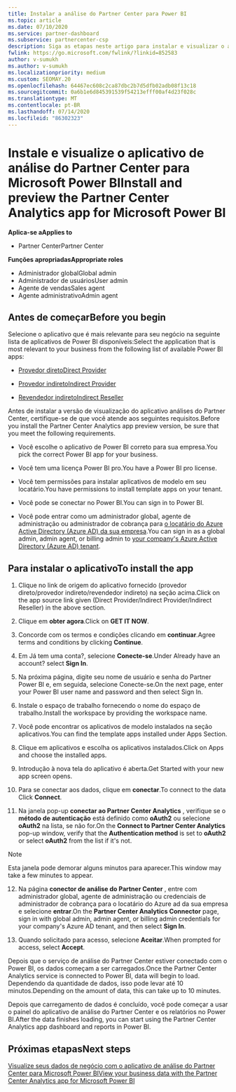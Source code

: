 ```yaml
---
title: Instalar a análise do Partner Center para Power BI
ms.topic: article
ms.date: 07/10/2020
ms.service: partner-dashboard
ms.subservice: partnercenter-csp
description: Siga as etapas neste artigo para instalar e visualizar o aplicativo de análise do Partner Center para Power BI (para parceiros diretos no CSP).
fwlink: https://go.microsoft.com/fwlink/?linkid=852583
author: v-sumukh
ms.author: v-sumukh
ms.localizationpriority: medium
ms.custom: SEOMAY.20
ms.openlocfilehash: 64467ec608c2ca87dbc2b7d5dfb02adb08f13c18
ms.sourcegitcommit: 0a6b1e6d845391539f54213efff00af4d23f028c
ms.translationtype: MT
ms.contentlocale: pt-BR
ms.lasthandoff: 07/14/2020
ms.locfileid: "86302323"
---
```

# <a name="install-and-preview-the-partner-center-analytics-app-for-microsoft-power-bi"></a><span data-ttu-id="7ee08-103">Instale e visualize o aplicativo de análise do Partner Center para Microsoft Power BI</span><span class="sxs-lookup"><span data-stu-id="7ee08-103">Install and preview the Partner Center Analytics app for Microsoft Power BI</span></span>

<span data-ttu-id="7ee08-104">**Aplica-se a**</span><span class="sxs-lookup"><span data-stu-id="7ee08-104">**Applies to**</span></span>

- <span data-ttu-id="7ee08-105">Partner Center</span><span class="sxs-lookup"><span data-stu-id="7ee08-105">Partner Center</span></span>

<span data-ttu-id="7ee08-106">**Funções apropriadas**</span><span class="sxs-lookup"><span data-stu-id="7ee08-106">**Appropriate roles**</span></span>
-   <span data-ttu-id="7ee08-107">Administrador global</span><span class="sxs-lookup"><span data-stu-id="7ee08-107">Global admin</span></span>
-   <span data-ttu-id="7ee08-108">Administrador de usuários</span><span class="sxs-lookup"><span data-stu-id="7ee08-108">User admin</span></span>
-   <span data-ttu-id="7ee08-109">Agente de vendas</span><span class="sxs-lookup"><span data-stu-id="7ee08-109">Sales agent</span></span>
-   <span data-ttu-id="7ee08-110">Agente administrativo</span><span class="sxs-lookup"><span data-stu-id="7ee08-110">Admin agent</span></span>

## <a name="before-you-begin"></a><span data-ttu-id="7ee08-111">Antes de começar</span><span class="sxs-lookup"><span data-stu-id="7ee08-111">Before you begin</span></span>

<span data-ttu-id="7ee08-112">Selecione o aplicativo que é mais relevante para seu negócio na seguinte lista de aplicativos de Power BI disponíveis:</span><span class="sxs-lookup"><span data-stu-id="7ee08-112">Select the application that is most relevant to your business from the following list of available Power BI apps:</span></span>
- [<span data-ttu-id="7ee08-113">Provedor direto</span><span class="sxs-lookup"><span data-stu-id="7ee08-113">Direct Provider</span></span>](https://appsource.microsoft.com/product/power-bi/partnercenteranalytics.direct_provider_partner_analytics)

- [<span data-ttu-id="7ee08-114">Provedor indireto</span><span class="sxs-lookup"><span data-stu-id="7ee08-114">Indirect Provider</span></span>](https://appsource.microsoft.com/product/power-bi/partnercenteranalytics.indirect_provider_partner_analytics)

- [<span data-ttu-id="7ee08-115">Revendedor indireto</span><span class="sxs-lookup"><span data-stu-id="7ee08-115">Indirect Reseller</span></span>](https://appsource.microsoft.com/product/power-bi/partnercenteranalytics.indirect_reseller_partner_analytics)

<span data-ttu-id="7ee08-116">Antes de instalar a versão de visualização do aplicativo análises do Partner Center, certifique-se de que você atende aos seguintes requisitos.</span><span class="sxs-lookup"><span data-stu-id="7ee08-116">Before you install the Partner Center Analytics app preview version, be sure that you meet the following requirements.</span></span>

- <span data-ttu-id="7ee08-117">Você escolhe o aplicativo de Power BI correto para sua empresa.</span><span class="sxs-lookup"><span data-stu-id="7ee08-117">You pick the correct Power BI app for your business.</span></span>

- <span data-ttu-id="7ee08-118">Você tem uma licença Power BI pro.</span><span class="sxs-lookup"><span data-stu-id="7ee08-118">You have a Power BI pro license.</span></span>

- <span data-ttu-id="7ee08-119">Você tem permissões para instalar aplicativos de modelo em seu locatário.</span><span class="sxs-lookup"><span data-stu-id="7ee08-119">You have permissions to install template apps on your tenant.</span></span>

- <span data-ttu-id="7ee08-120">Você pode se conectar no Power BI.</span><span class="sxs-lookup"><span data-stu-id="7ee08-120">You can sign in to Power BI.</span></span>

- <span data-ttu-id="7ee08-121">Você pode entrar como um administrador global, agente de administração ou administrador de cobrança para [o locatário do Azure Active Directory (Azure AD) da sua empresa](azure-active-directory-tenants-and-partner-center.md).</span><span class="sxs-lookup"><span data-stu-id="7ee08-121">You can sign in as a global admin, admin agent, or billing admin to [your company's Azure Active Directory (Azure AD) tenant](azure-active-directory-tenants-and-partner-center.md).</span></span>

## <a name="to-install-the-app"></a><span data-ttu-id="7ee08-122">Para instalar o aplicativo</span><span class="sxs-lookup"><span data-stu-id="7ee08-122">To install the app</span></span>

1. <span data-ttu-id="7ee08-123">Clique no link de origem do aplicativo fornecido (provedor direto/provedor indireto/revendedor indireto) na seção acima.</span><span class="sxs-lookup"><span data-stu-id="7ee08-123">Click on the app source link given (Direct Provider/Indirect Provider/Indirect Reseller) in the above section.</span></span>

2. <span data-ttu-id="7ee08-124">Clique em **obter agora**.</span><span class="sxs-lookup"><span data-stu-id="7ee08-124">Click on **GET IT NOW**.</span></span> 

3. <span data-ttu-id="7ee08-125">Concorde com os termos e condições clicando em **continuar**.</span><span class="sxs-lookup"><span data-stu-id="7ee08-125">Agree terms and conditions by clicking **Continue**.</span></span>

4. <span data-ttu-id="7ee08-126">Em Já tem uma conta?, selecione **Conecte-se**.</span><span class="sxs-lookup"><span data-stu-id="7ee08-126">Under Already have an account? select **Sign In**.</span></span>

5. <span data-ttu-id="7ee08-127">Na próxima página, digite seu nome de usuário e senha do Partner Power BI e, em seguida, selecione Conecte-se.</span><span class="sxs-lookup"><span data-stu-id="7ee08-127">On the next page, enter your Power BI user name and password and then select Sign In.</span></span>

6. <span data-ttu-id="7ee08-128">Instale o espaço de trabalho fornecendo o nome do espaço de trabalho.</span><span class="sxs-lookup"><span data-stu-id="7ee08-128">Install the workspace by providing the workspace name.</span></span>

7. <span data-ttu-id="7ee08-129">Você pode encontrar os aplicativos de modelo instalados na seção aplicativos.</span><span class="sxs-lookup"><span data-stu-id="7ee08-129">You can find the template apps installed under Apps Section.</span></span>

8. <span data-ttu-id="7ee08-130">Clique em aplicativos e escolha os aplicativos instalados.</span><span class="sxs-lookup"><span data-stu-id="7ee08-130">Click on Apps and choose the installed apps.</span></span>

9. <span data-ttu-id="7ee08-131">Introdução à nova tela do aplicativo é aberta.</span><span class="sxs-lookup"><span data-stu-id="7ee08-131">Get Started with your new app screen opens.</span></span>

10. <span data-ttu-id="7ee08-132">Para se conectar aos dados, clique em **conectar**.</span><span class="sxs-lookup"><span data-stu-id="7ee08-132">To connect to the data Click **Connect**.</span></span>

11. <span data-ttu-id="7ee08-133">Na janela pop-up **conectar ao Partner Center Analytics** , verifique se o **método de autenticação** está definido como **oAuth2** ou selecione **oAuth2** na lista, se não for.</span><span class="sxs-lookup"><span data-stu-id="7ee08-133">On the **Connect to Partner Center Analytics** pop-up window, verify that the **Authentication method** is set to **oAuth2** or select **oAuth2** from the list if it's not.</span></span> 

> [!NOTE]  
>  <span data-ttu-id="7ee08-134">Esta janela pode demorar alguns minutos para aparecer.</span><span class="sxs-lookup"><span data-stu-id="7ee08-134">This window may take a few minutes to appear.</span></span>

12. <span data-ttu-id="7ee08-135">Na página **conector de análise do Partner Center** , entre com administrador global, agente de administração ou credenciais de administrador de cobrança para o locatário do Azure ad da sua empresa e selecione **entrar**.</span><span class="sxs-lookup"><span data-stu-id="7ee08-135">On the **Partner Center Analytics Connector** page, sign in with global admin, admin agent, or billing admin credentials for your company's Azure AD tenant, and then select **Sign In**.</span></span>
 
13. <span data-ttu-id="7ee08-136">Quando solicitado para acesso, selecione **Aceitar**.</span><span class="sxs-lookup"><span data-stu-id="7ee08-136">When prompted for access, select **Accept**.</span></span> 

<span data-ttu-id="7ee08-137">Depois que o serviço de análise do Partner Center estiver conectado com o Power BI, os dados começam a ser carregados.</span><span class="sxs-lookup"><span data-stu-id="7ee08-137">Once the Partner Center Analytics service is connected to Power BI, data will begin to load.</span></span> <span data-ttu-id="7ee08-138">Dependendo da quantidade de dados, isso pode levar até 10 minutos.</span><span class="sxs-lookup"><span data-stu-id="7ee08-138">Depending on the amount of data, this can take up to 10 minutes.</span></span> 

<span data-ttu-id="7ee08-139">Depois que carregamento de dados é concluído, você pode começar a usar o painel do aplicativo de análise do Partner Center e os relatórios no Power BI.</span><span class="sxs-lookup"><span data-stu-id="7ee08-139">After the data finishes loading, you can start using the Partner Center Analytics app dashboard and reports in Power BI.</span></span>

## <a name="next-steps"></a><span data-ttu-id="7ee08-140">Próximas etapas</span><span class="sxs-lookup"><span data-stu-id="7ee08-140">Next steps</span></span>

[<span data-ttu-id="7ee08-141">Visualize seus dados de negócio com o aplicativo de análise do Partner Center para Microsoft Power BI</span><span class="sxs-lookup"><span data-stu-id="7ee08-141">View your business data with the Partner Center Analytics app for Microsoft Power BI</span></span>](power-bi-app-for-direct-partners-use.md)

